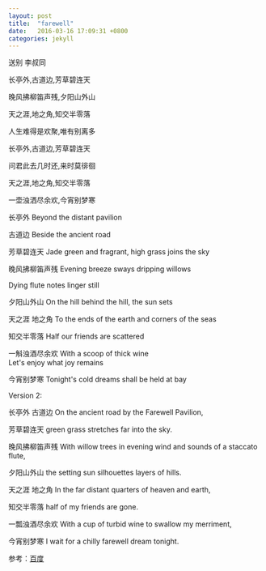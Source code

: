 ```yaml
---
layout: post
title:  "farewell"
date:   2016-03-16 17:09:31 +0800
categories: jekyll
---
```


送别
李叔同

长亭外,古道边,芳草碧连天

晚风拂柳笛声残,夕阳山外山

天之涯,地之角,知交半零落

人生难得是欢聚,唯有别离多

长亭外,古道边,芳草碧连天

问君此去几时还,来时莫徘徊

天之涯,地之角,知交半零落

一壶浊洒尽余欢,今宵别梦寒

长亭外 Beyond the distant pavilion 

古道边 Beside the ancient road 

芳草碧连天 Jade green and fragrant, high grass joins the sky 

晚风拂柳笛声残 Evening breeze sways dripping willows 

Dying flute notes linger still 

夕阳山外山 On the hill behind the hill, the sun sets 

天之涯 地之角 To the ends of the earth and corners of the seas 

知交半零落 Half our friends are scattered 

一斛浊酒尽余欢 With a scoop of thick wine  
Let's enjoy what joy remains 

今宵别梦寒 Tonight's cold dreams shall be held at bay 


Version 2: 

长亭外 古道边 On the ancient road by the Farewell Pavilion, 

芳草碧连天 green grass stretches far into the sky. 

晚风拂柳笛声残 With willow trees in evening wind and sounds of a staccato flute, 

夕阳山外山 the setting sun silhouettes layers of hills. 


天之涯 地之角 In the far distant quarters of heaven and earth, 

知交半零落 half of my friends are gone. 

一瓢浊酒尽余欢 With a cup of turbid wine to swallow my merriment, 

今宵别梦寒 I wait for a chilly farewell dream tonight.


参考：[百度](http://zhidao.baidu.com/link?url=rrkWrjXJAQOWjNWJE4-O_m92g1tTYXZKdjMzV_Uj8ZAxOV4uNr9Vodv3la6nAw3NldSbMCfDdMl0-HDNoJl1x_)
